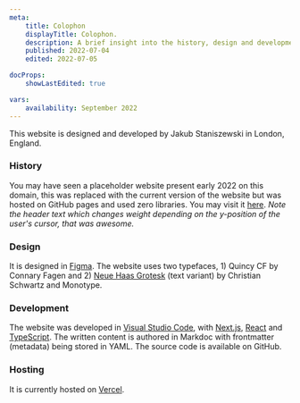 ```yaml
---
meta:
    title: Colophon
    displayTitle: Colophon.
    description: A brief insight into the history, design and development of my website.
    published: 2022-07-04
    edited: 2022-07-05

docProps:
    showLastEdited: true

vars:
    availability: September 2022
---
```

This website is designed and developed by Jakub Staniszewski in London, England.

### History

You may have seen a placeholder website present early 2022 on this domain, this was replaced with the current version of the website but was hosted on GitHub pages and used zero libraries. You may visit it [here](https://jakuski.github.io/website-dep/). *Note the header text which changes weight depending on the y-position of the user's cursor, that was awesome.*

### Design

It is designed in [Figma](https://www.figma.com/). The website uses two typefaces, 1) Quincy CF by Connary Fagen and 2) [Neue Haas Grotesk](https://fonts.adobe.com/fonts/neue-haas-grotesk) (text variant) by Christian Schwartz and Monotype.

### Development

The website was developed in [Visual Studio Code](https://code.visualstudio.com/), with [Next.js](https://nextjs.org/), [React](https://reactjs.org/) and [TypeScript](https://www.typescriptlang.org/). The written content is authored in Markdoc with frontmatter (metadata) being stored in YAML. The source code is available on GitHub.

### Hosting

It is currently hosted on [Vercel](https://vercel.com).